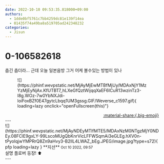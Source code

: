```yaml
---
date: 2022-10-10 09:53:35.818000+09:00
authors:
  - 1dde0bf5761c7bb4259dc81e139f14ea
  - 01435f74a49ba8a519705ad242348232
categories:
  - Jisun
---
```


# 0-106582618

<div class="post-container" markdown="1">
<div class="content-container md-sidebar__scrollwrap" markdown="1">

춥긴 춥더라... 근데 오늘 일본음방 그거 어케 볼수있는 방법이 있나
<figure markdown="1">
![](https://phinf.wevpstatic.net/MjAyMjEwMTBfMjUy/MDAxNjY1MzYzMjEyNjAx.KfUTBT7_hLXeGfQztWijqqXaEF6ICuR13wzinTz3-l8g.WOz-7w0YbNXJdi-loiFoxBZf0E47gytcLbqq1UM3gssg.GIF/Weverse_c1597.gif){ loading=lazy onclick="openFullscreen(this)"}
</figure>


</div>
</div>

<div style="text-align: right;" markdown="1">
<a href="https://weverse.io/fromis9/fanpost/0-106582618" style="text-align: right;">:material-share:{.big-emoji}</a>
</div>
---

<div class="comments-container md-sidebar__scrollwrap" markdown="1">
<div class="comment" markdown="1">
<div class='id-container' markdown="1">
![](https://phinf.wevpstatic.net/MjAyNDEyMTlfMTE5/MDAxNzM0NTgzMjY0NDEy.08FClE9gxLY-99LscoMUgQbKnrVicLFFWSqmAi3eGLEg.hXV0n-tPyoIqjwYMPRrQ8Zn9aHvy3-B2llL4LWAZ_bEg.JPEG/image.jpg?type=s72){ pfp loading=lazy }
**<span class="artist">지선</span>** <small>Oct 10 2022, 09:57</small><br>
</div>
<div class='comment-body' markdown="1">
설명 플로버 등장! ⬆️
</div>
</div>
</div>
---
